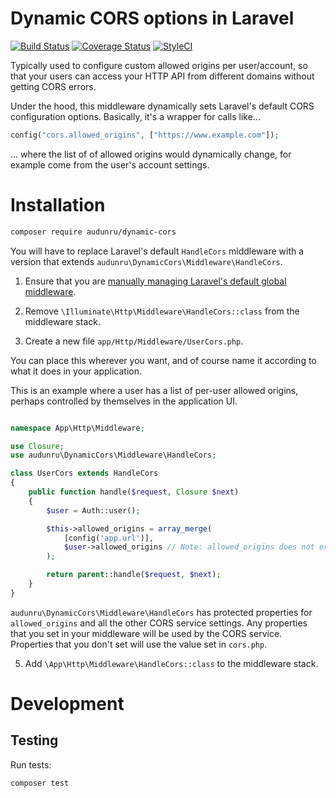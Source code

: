 # Dynamic CORS options in Laravel

[![Build Status](https://github.com/audunru/dynamic-cors/actions/workflows/validate.yml/badge.svg)](https://github.com/audunru/dynamic-cors/actions/workflows/validate.yml)
[![Coverage Status](https://coveralls.io/repos/github/audunru/dynamic-cors/badge.svg?branch=main)](https://coveralls.io/github/audunru/dynamic-cors?branch=main)
[![StyleCI](https://github.styleci.io/repos/803402577/shield?branch=main)](https://github.styleci.io/repos/803402577)

Typically used to configure custom allowed origins per user/account, so that your users can access your HTTP API from different domains without getting CORS errors.

Under the hood, this middleware dynamically sets Laravel's default CORS configuration options. Basically, it's a wrapper for calls like...

```php
config("cors.allowed_origins", ["https://www.example.com"]);
```

... where the list of of allowed origins would dynamically change, for example come from the user's account settings.

# Installation

```bash
composer require audunru/dynamic-cors
```

You will have to replace Laravel's default `HandleCors` middleware with a version that extends `audunru\DynamicCors\Middleware\HandleCors`.

1. Ensure that you are [manually managing Laravel's default global middleware](https://laravel.com/docs/11.x/middleware#manually-managing-laravels-default-global-middleware).

2. Remove `\Illuminate\Http\Middleware\HandleCors::class` from the middleware stack.

3. Create a new file `app/Http/Middleware/UserCors.php`.

You can place this wherever you want, and of course name it according to what it does in your application.

This is an example where a user has a list of per-user allowed origins, perhaps controlled by themselves in the application UI.

```php

namespace App\Http\Middleware;

use Closure;
use audunru\DynamicCors\Middleware\HandleCors;

class UserCors extends HandleCors
{
    public function handle($request, Closure $next)
    {
        $user = Auth::user();

        $this->allowed_origins = array_merge(
            [config('app.url')],
            $user->allowed_origins // Note: allowed_origins does not exist by default, it's something you would have to create. Or make something completely different
        );

        return parent::handle($request, $next);
    }
}
```

`audunru\DynamicCors\Middleware\HandleCors` has protected properties for `allowed_origins` and all the other CORS service settings. Any properties that you set in your middleware will be used by the CORS service. Properties that you don't set will use the value set in `cors.php`.

5. Add `\App\Http\Middleware\HandleCors::class` to the middleware stack.

# Development

## Testing

Run tests:

```bash
composer test
```
